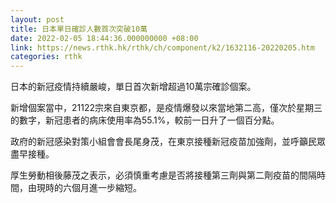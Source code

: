 ```yaml
---
layout: post
title: 日本單日確診人數首次突破10萬
date: 2022-02-05 18:44:36.000000000 +08:00
link: https://news.rthk.hk/rthk/ch/component/k2/1632116-20220205.htm
categories: rthk
---
```


日本的新冠疫情持續嚴峻，單日首次新增超過10萬宗確診個案。

新增個案當中，21122宗來自東京都，是疫情爆發以來當地第二高，僅次於星期三的數字，新冠患者的病床使用率為55.1%，較前一日升了一個百分點。

政府的新冠感染對策小組會會長尾身茂，在東京接種新冠疫苗加強劑，並呼籲民眾盡早接種。

厚生勞動相後藤茂之表示，必須慎重考慮是否將接種第三劑與第二劑疫苗的間隔時間，由現時的六個月進一步縮短。
